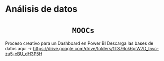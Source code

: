 # Análisis de datos

# <h1 align="center">**`MOOCs`**</h1>


Proceso creativo para un Dashboard en Power BI 
Descarga las bases de datos aquí -> https://drive.google.com/drive/folders/1TS76ok6giW7D_l5vc-zu5-cBU_dH3P5H
